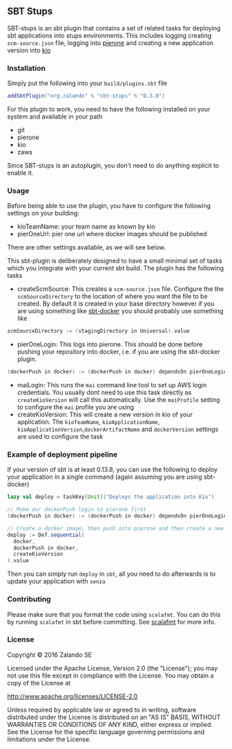## SBT Stups

SBT-stups is an sbt plugin that contains a set of related tasks for deploying
sbt applications into stups environments. This includes logging creating
`scm-source.json` file, logging into [pierone](https://github.com/zalando-stups/pierone)
and creating a new application version into [kio](https://github.com/zalando-stups/kio)

### Installation

Simply put the following into your `build/plugins.sbt` file

```sbt
addSbtPlugin("org.zalando" % "sbt-stups" % "0.3.0")
```

For this plugin to work, you need to have the following installed on your system and
available in your path

* git
* pierone
* kio
* zaws

Since SBT-stups is an autoplugin, you don't need to do anything explicit to enable it.

### Usage

Before being able to use the plugin, you have to configure the following settings
on your building:

- kioTeamName: your team name as known by kio
- pierOneUrl: pier one url where docker images should be published

There are other settings available, as we will see below.

This sbt-plugin is deliberately designed to have a small minimal set of tasks which you
integrate with your current sbt build. The plugin has the following tasks

* createScmSource: This creates a `scm-source.json` file. Configure the the `scmSourceDirectory`
to the location of where you want the file to be created. By default it is created in your base
directory however if you are using something like [sbt-docker](https://github.com/marcuslonnberg/sbt-docker)
you should probably use something like
```sbt
scmSourceDirectory := (stagingDirectory in Universal).value
```
* pierOneLogin: This logs into pierone. This should be done before pushing your repository
into docker, i.e. if you are using the sbt-docker plugin.
```sbt
(dockerPush in docker) := (dockerPush in docker) dependsOn pierOneLogin
```
* maiLogin: This runs the `mai` command line tool to set up AWS login credentials. You usually
dont need to use this task directly as `createKioVersion` will call this automatically. Use the 
`maiProfile` setting to configure the `mai` profile you are using
* createKioVersion: This will create a new version in kio of your application. The `kioTeamName`,
`kioApplicationName`, `kioApplicationVersion`,`dockerArtifactName` and `dockerVersion` settings
are used to configure the task

### Example of deployment pipeline

If your version of sbt is at least 0.13.8, you can use the following to deploy your application
in a single command (again assuming you are using sbt-docker)

```sbt
lazy val deploy = taskKey[Unit]("Deploys the application into Kio")

// Make our dockerPush login to pierone first
(dockerPush in docker) := (dockerPush in docker) dependsOn pierOneLogin

// Create a docker image, then push into pierone and then create a new version in kio
deploy := Def.sequential(
  docker,
  dockerPush in docker,
  createKioVersion
).value
```

Then you can simply run `deploy` in `sbt`, all you need to do afterwards is to update your
application with `senza`

### Contributing

Please make sure that you format the code using `scalafmt`. You can do this by running `scalafmt` in sbt before committing.
See [scalafmt](https://olafurpg.github.io/scalafmt/) for more info.

### License

Copyright © 2016 Zalando SE

Licensed under the Apache License, Version 2.0 (the "License"); you may not use this file except in compliance with the License. You may obtain a copy of the License at

http://www.apache.org/licenses/LICENSE-2.0

Unless required by applicable law or agreed to in writing, software distributed under the License is distributed on an "AS IS" BASIS, WITHOUT WARRANTIES OR CONDITIONS OF ANY KIND, either express or implied. See the License for the specific language governing permissions and limitations under the License.
